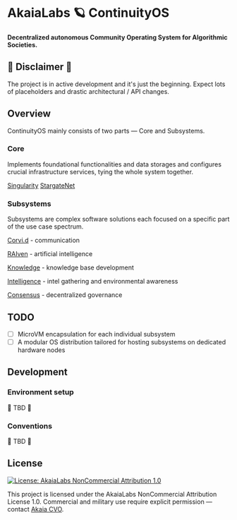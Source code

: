 # AkaiaLabs 🪐 ContinuityOS

**Decentralized autonomous Community Operating System for Algorithmic Societies.**

## 🚧 Disclaimer 🚧

The project is in active development and it's just the beginning. Expect lots of placeholders and drastic architectural / API changes.

## Overview

ContinuityOS mainly consists of two parts — Core and Subsystems.

### Core

Implements foundational functionalities and data storages and configures crucial infrastructure services, tying the whole system together.

[Singularity](./core/spacetimedb/modules/singularity/README.md)
[StargateNet](./core/stargatenet/README.md)

### Subsystems

Subsystems are complex software solutions each focused on a specific part of the use case spectrum.

[Corvi.d](./subsystems/corvi.d/README.md) - communication

[RAIven](./subsystems/raiven/README.md) - artificial intelligence

[Knowledge](./subsystems/kb/README.md) - knowledge base development

[Intelligence](./subsystems/intel/README.md) - intel gathering and environmental awareness

[Consensus](./subsystems/consensus/README.md) - decentralized governance

## TODO

- [ ] MicroVM encapsulation for each individual subsystem
- [ ] A modular OS distribution tailored for hosting subsystems on dedicated hardware nodes

## Development

### Environment setup

🚧 TBD 🚧

### Conventions

🚧 TBD 🚧

## License

[![License: AkaiaLabs NonCommercial Attribution 1.0](https://img.shields.io/badge/License-AkaiaLabs_NC--By_1.0-black.svg)](./LICENSE.md)

This project is licensed under the AkaiaLabs NonCommercial Attribution License 1.0.
Commercial and military use require explicit permission — contact [Akaia CVO](mailto:cvo.akaia@gmail.com).
